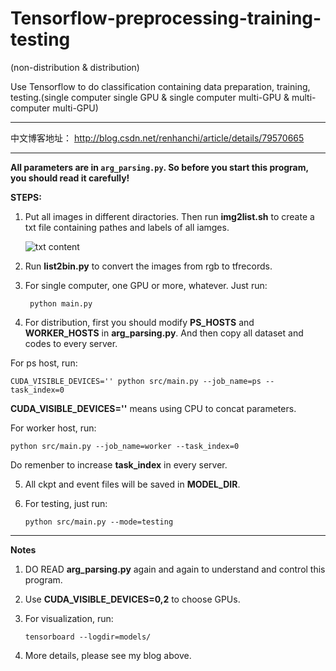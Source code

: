 # Tensorflow-preprocessing-training-testing

(non-distribution & distribution)


Use Tensorflow to do classification containing data preparation, training, testing.(single computer single GPU &amp; single computer multi-GPU &amp; multi-computer multi-GPU)

---

中文博客地址： http://blog.csdn.net/renhanchi/article/details/79570665

---

**All parameters are in `arg_parsing.py`. So before you start this program, you should read it carefully!**

**STEPS:**

1. Put all images in different diractories. Then run **img2list.sh** to create a txt file containing pathes and labels of all iamges.

    ![txt content](https://img-blog.csdn.net/20180320151535236 "")

2. Run **list2bin.py** to convert the images from rgb to tfrecords.

3. For single computer, one GPU or more, whatever. Just run:

        python main.py
  
4. For distribution, first you should modify **PS_HOSTS** and **WORKER_HOSTS** in **arg_parsing.py**. And then copy all dataset and codes to every server. 

  For ps host, run:

    CUDA_VISIBLE_DEVICES='' python src/main.py --job_name=ps --task_index=0

  **CUDA_VISIBLE_DEVICES=''** means using CPU to concat parameters.

  For worker host, run:

    python src/main.py --job_name=worker --task_index=0

  Do remenber to increase **task_index** in every server.

5. All ckpt and event files will be saved in **MODEL_DIR**.
6. For testing, just run:

       python src/main.py --mode=testing

---

**Notes**

1. DO READ **arg_parsing.py** again and again to understand and control this program.

2. Use **CUDA_VISIBLE_DEVICES=0,2** to choose GPUs.

3. For visualization, run:

       tensorboard --logdir=models/
    
4. More details, please see my blog above.
